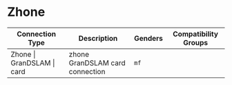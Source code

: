 # Zhone

| Connection Type | Description  | Genders | Compatibility Groups |
| --- | --- | --- |  --- |
| <a id="zhone-grandslam-card"></a>Zhone \| GranDSLAM \| card | zhone GranDSLAM card connection | `mf` |  |
